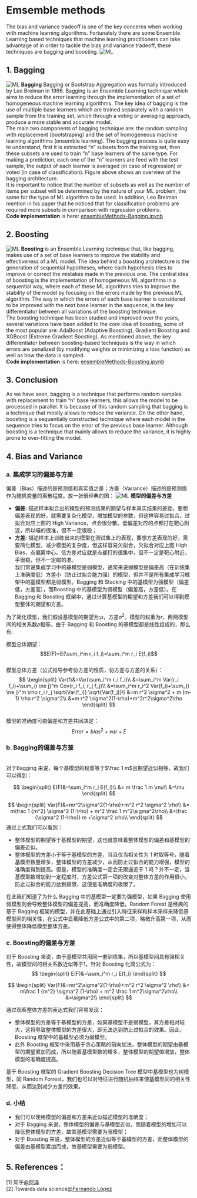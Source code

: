 <script type="text/javascript" src="http://cdn.mathjax.org/mathjax/latest/MathJax.js?config=default"></script>

# **Emsemble methods**
The bias and variance tradeoff is one of the key concerns when working with machine learning algorithms. Fortunately there are some Ensemble Learning based techniques that machine learning practitioners can take advantage of in order to tackle the bias and variance tradeoff, these techniques are bagging and boosting. 
![ML](../../../doc/doc_ensembleMethods/ensemble1.jpeg)
## **1. Bagging**
![ML](../../../doc/doc_ensembleMethods/ensemble2.jpeg)
**Bagging** Bagging or Bootstrap Aggregation was formally introduced by Leo Breiman in 1996. Bagging is an Ensemble Learning technique which aims to reduce the error learning through the implementation of a set of homogeneous machine learning algorithms. The key idea of bagging is the use of multiple base learners which are trained separately with a random sample from the training set, which through a voting or averaging approach, produce a more stable and accurate model.
<br>The main two components of bagging technique are: the random sampling with replacement (bootstraping) and the set of homogeneous machine learning algorithms (ensemble learning). The bagging process is quite easy to understand, first it is extracted “n” subsets from the training set, then these subsets are used to train “n” base learners of the same type. For making a prediction, each one of the “n” learners are feed with the test sample, the output of each learner is averaged (in case of regression) or voted (in case of classification). Figure above shows an overview of the bagging architecture.
<br>It is important to notice that the number of subsets as well as the number of items per subset will be determined by the nature of your ML problem, the same for the type of ML algorithm to be used. In addition, Leo Breiman mention in his paper that he noticed that for classification problems are required more subsets in comparison with regression problems.
<br>**Code implementation** is here: [ensembleMethods-Bagging.ipynb](ensembleMethods-Bagging.ipynb)
## **2. Boosting**
![ML](../../../doc/doc_ensembleMethods/ensemble3.jpeg)
**Boosting** is an Ensemble Learning technique that, like bagging, makes use of a set of base learners to improve the stability and effectiveness of a ML model. The idea behind a boosting architecture is the generation of sequential hypotheses, where each hypothesis tries to improve or correct the mistakes made in the previous one. The central idea of boosting is the implementation of homogeneous ML algorithms in a sequential way, where each of these ML algorithms tries to improve the stability of the model by focusing on the errors made by the previous ML algorithm. The way in which the errors of each base learner is considered to be improved with the next base learner in the sequence, is the key differentiator between all variations of the boosting technique.
<br>The boosting technique has been studied and improved over the years, several variations have been added to the core idea of boosting, some of the most popular are: AdaBoost (Adaptive Boosting), Gradient Boosting and XGBoost (Extreme Gradient Boosting). As mentioned above, the key differentiator between boosting-based techniques is the way in which errors are penalized (by modifying weights or minimizing a loss function) as well as how the data is sampled.
<br>**Code implementation** is here: [ensembleMethods-Boosting.ipynb](ensembleMethods-Boosting.ipynb)
## **3. Conclusion**
As we have seen, bagging is a technique that performs random samples with replacement to train “n” base learners, this allows the model to be processed in parallel. It is because of this random sampling that bagging is a technique that mostly allows to reduce the variance. On the other hand, boosting is a sequentially constructed technique where each model in the sequence tries to focus on the error of the previous base learner. Although boosting is a technique that mainly allows to reduce the variance, it is highly prone to over-fitting the model.
## **4. Bias and Variance**
### **a. 集成学习的偏差与方差**
偏差（Bias）描述的是预测值和真实值之差；方差（Variance）描述的是预测值作为随机变量的离散程度。放一张很经典的图：
![ML](../../../doc/doc_ensembleMethods/biasVVariance.png)
**模型的偏差与方差**
* **偏差:** 描述样本拟合出的模型的预测结果的期望与样本真实结果的差距，要想偏差表现的好，就需要复杂化模型，增加模型的参数，但这样容易过拟合，过拟合对应上图的 High Variance，点会很分散。低偏差对应的点都打在靶心附近，所以喵的很准，但不一定很稳；
* **方差:** 描述样本上训练出来的模型在测试集上的表现，要想方差表现的好，需要简化模型，减少模型的复杂度，但这样容易欠拟合，欠拟合对应上图 High Bias，点偏离中心。低方差对应就是点都打的很集中，但不一定是靶心附近，手很稳，但不一定瞄的准。
<br>我们常说集成学习中的基模型是弱模型，通常来说弱模型是偏差高（在训练集上准确度低）方差小（防止过拟合能力强）的模型，但并不是所有集成学习框架中的基模型都是弱模型。Bagging 和 Stacking 中的基模型为强模型（偏差低，方差高），而Boosting 中的基模型为弱模型（偏差高，方差低）。在 Bagging 和 Boosting 框架中，通过计算基模型的期望和方差我们可以得到模型整体的期望和方差。

为了简化模型，我们假设基模型的期望为:$\mu$，方差$\sigma^2$，模型的权重为$r$，两两模型间的相关系数$\rho$相等。由于 Bagging 和 Boosting 的基模型都是线性组成的，那么有:

模型总体期望：
$$E(F)=E(\sum_i^m r_i f_i)=\sum_i^m r_i E(f_i)$$
<br>模型总体方差（公式推导参考协方差的性质，协方差与方差的关系）：
$$
\begin{split}
Var(f)&=Var(\sum_i^m r_i f_i)\\
&=\sum_i^m Var(r_i f_i)+\sum_{i \ne j}^m Cov(r_i f_i, r_j f_j)\\
&=\sum_i^m r_i^2 Var(f_i)+\sum_{i \ne j}^m \rho r_i r_j \sqrt{Var(f_i)} \sqrt{Var(f_j)}\\
&=m r^2 \sigma^2 + m (m-1) \rho r^2 \sigma^2\\
&=m r^2 \sigma^2(1-\rho)+m^2r^2\sigma^2\rho
\end{split}
$$
<br/>模型的准确度可由偏差和方差共同决定：
$$
Error=bias^2+var+\xi
$$

### **b. Bagging的偏差与方差**

<br/>对于Bagging 来说，每个基模型的权重等于$\frac 1 m$且期望近似相等，故我们可以得到：

$$
\begin{split}
E(F)&=\sum_i^m r_i E(f_i)\\
&= m \frac 1 m \mu\\
&=\mu
\end{split}
$$ 

$$
\begin{split}
Var(F)&=mr^2\sigma^2(1-\rho)+m^2 r^2 \sigma^2 \rho\\
&= m\frac 1 {m^2} \sigma^2 (1-\rho) + m^2 \frac 1 m^2\sigma^2\rho\\
&=\frac {\sigma^2 (1-\rho)} m +\sigma^2 \rho\\
\end{split}
$$ 
通过上式我们可以看到：
* 整体模型的期望等于基模型的期望，这也就意味着整体模型的偏差和基模型的偏差近似。
* 整体模型的方差小于等于基模型的方差，当且仅当相关性为 1 时取等号，随着基模型数量增多，整体模型的方差减少，从而防止过拟合的能力增强，模型的准确度得到提高。但是，模型的准确度一定会无限逼近于 1 吗？并不一定，当基模型数增加到一定程度时，方差公式第一项的改变对整体方差的作用很小，防止过拟合的能力达到极限，这便是准确度的极限了。

在此我们知道了为什么 Bagging 中的基模型一定要为强模型，如果 Bagging 使用弱模型则会导致整体模型的偏差提高，而准确度降低。Random Forest 是经典的基于 Bagging 框架的模型，并在此基础上通过引入特征采样和样本采样来降低基模型间的相关性，在公式中显著降低方差公式中的第二项，略微升高第一项，从而使得整体降低模型整体方差。
### **c. Boosting的偏差与方差**
对于 Boosting 来说，由于基模型共用同一套训练集，所以基模型间具有强相关性，故模型间的相关系数近似等于1，针对 Boosting 化简公式为： 
$$
\begin{split}
E(F)&=\sum_i^m r_i E(f_i)
\end{split}
$$ 

$$
\begin{split}
Var(F)&=mr^2\sigma^2(1-\rho)+m^2 r^2 \sigma^2 \rho\\
&= m\frac 1 {m^2} \sigma^2 (1-\rho) + m^2 \frac 1 m^2\sigma^2\rho\\
&=\sigma^2\\
\end{split}
$$ 

通过观察整体方差的表达式我们容易发现：
* 整体模型的方差等于基模型的方差，如果基模型不是弱模型，其方差相对较大，这将导致整体模型的方差很大，即无法达到防止过拟合的效果。因此，Boosting 框架中的基模型必须为弱模型。
* 此外 Boosting 框架中采用基于贪心策略的前向加法，整体模型的期望由基模型的期望累加而成，所以随着基模型数的增多，整体模型的期望值增加，整体模型的准确度提高。

基于 Boosting 框架的 Gradient Boosting Decision Tree 模型中基模型也为树模型，同 Random Forrest，我们也可以对特征进行随机抽样来使基模型间的相关性降低，从而达到减少方差的效果。

### **d. 小结**
* 我们可以使用模型的偏差和方差来近似描述模型的准确度；
* 对于 Bagging 来说，整体模型的偏差与基模型近似，而随着模型的增加可以降低整体模型的方差，故其基模型需要为强模型；
* 对于 Boosting 来说，整体模型的方差近似等于基模型的方差，而整体模型的偏差由基模型累加而成，故基模型需要为弱模型。

## **5. References：**
[1] 知乎[@阿泽](https://www.zhihu.com/search?type=content&q=random%20forest)
<br>[2] Towards data science[@Fernando López](https://towardsdatascience.com/ensemble-learning-bagging-boosting-3098079e5422)





